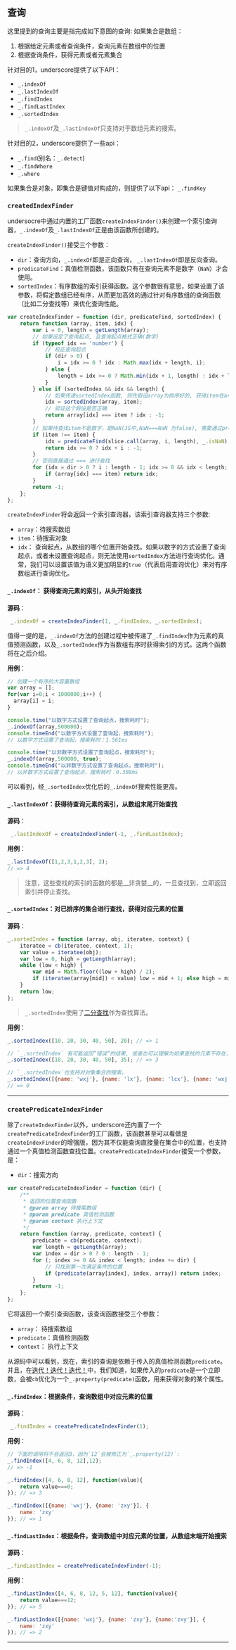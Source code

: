 ## 查询
这里提到的查询主要是指完成如下意图的查询:
如果集合是数组：
1. 根据给定元素或者查询条件，查询元素在数组中的位置
2. 根据查询条件，获得元素或者元素集合

针对目的1，underscore提供了以下API：
- `_.indexOf`
- `_.lastIndexOf`
- `_.findIndex`
- `_.findLastIndex`
- `_.sortedIndex`

> `_.indexOf`及`_.lastIndexOf`只支持对于数组元素的搜索。

针对目的2，underscore提供了一些api：
- `_.find`(别名：`_.detect`)
- `_.findWhere`
- `_.where`

如果集合是对象，即集合是键值对构成的，则提供了以下api：
`_.findKey`

### `createdIndexFinder`
undersocre中通过内置的工厂函数`createIndexFinder()`来创建一个索引查询器，`_.indexOf`及`_.lastIndexOf`正是由该函数所创建的。

`createIndexFinder()`接受三个参数：
- `dir`：查询方向，`_.indexOf`即是正向查询， `_.lastIndexOf`即是反向查询。
- `predicateFind`：真值检测函数，该函数只有在查询元素不是数字（`NaN`）才会使用。
- `sortedIndex`：有序数组的索引获得函数。这个参数很有意思，如果设置了该参数，将假定数组已经有序，从而更加高效的通过针对有序数组的查询函数（比如二分查找等）来优化查询性能。

```js
var createIndexFinder = function (dir, predicateFind, sortedIndex) {
    return function (array, item, idx) {
        var i = 0, length = getLength(array);
        // 如果设定了查询起点, 且查询起点格式正确(数字)
        if (typeof idx == 'number') {
            // 校正查询起点
            if (dir > 0) {
                i = idx >= 0 ? idx : Math.max(idx + length, i);
            } else {
                length = idx >= 0 ? Math.min(idx + 1, length) : idx + length + 1;
            }
        } else if (sortedIndex && idx && length) {
            // 如果传递sortedIndex函数, 则先假设array为排序好的, 获得item在array中的位置
            idx = sortedIndex(array, item);
            // 验证这个假设是否正确
            return array[idx] === item ? idx : -1;
        }
        // 如果待查找item不是数字，是NaN(JS中,NaN===NaN 为false), 需要通过predicateFind来查找
        if (item !== item) {
            idx = predicateFind(slice.call(array, i, length), _.isNaN);
            return idx >= 0 ? idx + i : -1;
        }
        // 否则直接通过 === 进行查找
        for (idx = dir > 0 ? i : length - 1; idx >= 0 && idx < length; idx += dir) {
            if (array[idx] === item) return idx;
        }
        return -1;
    };
};
```

`createIndexFinder`将会返回一个索引查询器，该索引查询器支持三个参数:
- `array`：待搜索数组
- `item`：待搜索对象
- `idx`： 查询起点，从数组的哪个位置开始查找。如果以数字的方式设置了查询起点，或者未设置查询起点，则无法使用`sortedIndex`方法进行查询优化。通常，我们可以设置该值为语义更加明显的`true`（代表启用查询优化）来对有序数组进行查询优化。

#### `_.indexOf`： 获得查询元素的索引，从头开始查找
__源码__：
```js
 _.indexOf = createIndexFinder(1, _.findIndex, _.sortedIndex);
```

值得一提的是，`_.indexOf`方法的创建过程中被传递了`_.findIndex`作为元素的真值预测函数，以及`_.sortedIndex`作为当数组有序时获得索引的方式。这两个函数将在之后介绍。

__用例__：
```js
// 创建一个有序的大容量数组
var array = [];
for(var i=0;i < 1000000;i++) {
  array[i] = i;
}

console.time("以数字方式设置了查询起点，搜索耗时");
_.indexOf(array,500000);
console.timeEnd("以数字方式设置了查询起，搜索耗时");
// 以数字方式设置了查询起，搜索耗时：1.561ms

console.time("以非数字方式设置了查询起点，搜索耗时");
_.indexOf(array,500000, true);
console.timeEnd("以非数字方式设置了查询起点，搜索耗时");
// 以非数字方式设置了查询起点，搜索耗时：0.308ms
```

可以看到，经`_.sortedIndex`优化后的`_.indexOf`搜索性能更高。

#### `_.lastIndexOf`：获得待查询元素的索引，从数组末尾开始查找
__源码__：
```js
 _.lastIndexOf = createIndexFinder(-1, _.findLastIndex);
```

__用例__：
```js
_.lastIndexOf([1,2,3,1,2,3], 2);
// => 4
```

> 注意，这些查找的索引的函数的都是__非贪婪__的，一旦查找到，立即返回索引并停止查找。

#### `_.sortedIndex`：对已排序的集合进行查找，获得对应元素的位置
__源码__：
```js
_.sortedIndex = function (array, obj, iteratee, context) {
    iteratee = cb(iteratee, context, 1);
    var value = iteratee(obj);
    var low = 0, high = getLength(array);
    while (low < high) {
        var mid = Math.floor((low + high) / 2);
        if (iteratee(array[mid]) < value) low = mid + 1; else high = mid;
    }
    return low;
};
```

> `_.sortedIndex`使用了[二分查找](https://zh.wikipedia.org/wiki/%E4%BA%8C%E5%88%86%E6%90%9C%E7%B4%A2%E7%AE%97%E6%B3%95)作为查找算法。

__用例__：
```js
_.sortedIndex([10, 20, 30, 40, 50], 20); // => 1 

// `_.sortedIndex` 有可能返回”错误“的结果, 或者也可以理解为如果查找的元素不存在，将返回他应当存在的位置
_.sortedIndex([10, 20, 30, 40, 50], 35); // => 3 

// `_.sortedIndex`也支持对对象集合的搜索。
_.sortedIndex([{name: 'wxj'}, {name: 'lx'}, {name: 'lcx'}, {name: 'wxj'}]);
// => 0
```

--------

### `createPredicateIndexFinder`
除了`createIndexFinder`以外，underscore还内置了一个`createPredicateIndexFinder`的工厂函数，该函数甚至可以看做是`createIndexFinder`的增强版，因为其不仅能查询直接量在集合中的位置，也支持通过一个真值检测函数查找位置。`createPredicateIndexFinder`接受一个参数，是：
- `dir`：搜索方向

```js
var createPredicateIndexFinder = function (dir) {
    /**
     * 返回的位置查询函数
     * @param array 待搜索数组
     * @param predicate 真值检测函数
     * @param context 执行上下文
     */
    return function (array, predicate, context) {
        predicate = cb(predicate, context);
        var length = getLength(array);
        var index = dir > 0 ? 0 : length - 1;
        for (; index >= 0 && index < length; index += dir) {
            // 只找到第一次满足条件的位置
            if (predicate(array[index], index, array)) return index;
        }
        return -1;
    };
};
```

它将返回一个索引查询函数，该查询函数接受三个参数：
- `array`： 待搜索数组
- `predicate`：真值检测函数
- `context`： 执行上下文

从源码中可以看到，现在，索引的查询是依赖于传入的真值检测函数`predicate`。 并且，在[迭代！迭代！迭代！](https://yoyoyohamapi.gitbooks.io/undersercore-analysis/content/base/%E8%BF%AD%E4%BB%A3%EF%BC%81%E8%BF%AD%E4%BB%A3%EF%BC%81%E8%BF%AD%E4%BB%A3%EF%BC%81.html)中，我们知道，如果传入的`predicate`是一个立即数，会被`cb`优化为一个`_.property(predicate)`函数，用来获得对象的某个属性。

#### `_.findIndex`：根据条件，查询数组中对应元素的位置
__源码__：
```js
 _.findIndex = createPredicateIndexFinder(1);
```

__用例__：
```js
// 下面的调用将不会返回3，因为`12`会被修正为`_.property(12)`:
_.findIndex([4, 6, 8, 12],12); 
// => -1

_.findIndex([4, 6, 8, 12], function(value){
    return value===0;
}); // => 3

_.findIndex([{name: 'wxj'}, {name: 'zxy'}], {
    name: 'zxy'
}); // => 1
```

#### `_.findLastIndex`：根据条件，查询数组中对应元素的位置，从数组末端开始搜索
__源码__：
```js
_.findLastIndex = createPredicateIndexFinder(-1);
```

__用例__：
```js
_.findLastIndex([4, 6, 8, 12, 5, 12], function(value){
    return value===12;
}); // => 5

_.findLastIndex([{name: 'wxj'}, {name: 'zxy'}, {name:'zxy'}], {
    name: 'zxy'
}); // => 2
```

----


